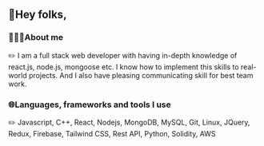 ## 👋Hey folks,

### 🧑🏼‍💻About me
  ✏️ I am a full stack web developer with having in-depth knowledge of react.js, node.js, mongoose etc. I know how to implement this skills to real-world projects. And I also have pleasing communicating skill for best team work.
  

### 🌐Languages, frameworks and tools I use
  ✏️ Javascript, C++, React, Nodejs, MongoDB, MySQL, Git, Linux, JQuery, Redux, Firebase, Tailwind CSS, Rest API, Python, Solidity, AWS

<!--
**roniskywalker/roniskywalker** is a ✨ _special_ ✨ repository because its `README.md` (this file) appears on your GitHub profile.

Here are some ideas to get you started:

- 🔭 I’m currently working on ...
- 🌱 I’m currently learning ...
- 👯 I’m looking to collaborate on ...
- 🤔 I’m looking for help with ...
- 💬 Ask me about ...
- 📫 How to reach me: ...
- 😄 Pronouns: ...
- ⚡ Fun fact: ...
-->
